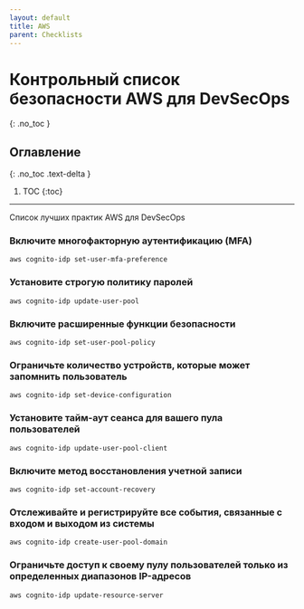 ```yaml
---
layout: default
title: AWS
parent: Checklists
---
```


# Контрольный список безопасности AWS для DevSecOps
{: .no_toc }

## Оглавление
{: .no_toc .text-delta }

1. TOC
{:toc}

---

<span class="d-inline-block p-2 mr-1 v-align-middle bg-green-000"></span>Список лучших практик AWS для DevSecOps




### Включите многофакторную аутентификацию (MFA)

```
aws cognito-idp set-user-mfa-preference
```


### Установите строгую политику паролей

```
aws cognito-idp update-user-pool
```

### Включите расширенные функции безопасности      

```
aws cognito-idp set-user-pool-policy
```


### Ограничьте количество устройств, которые может запомнить пользователь 

```
aws cognito-idp set-device-configuration
```

### Установите тайм-аут сеанса для вашего пула пользователей    

```
aws cognito-idp update-user-pool-client
```

### Включите метод восстановления учетной записи 

```
aws cognito-idp set-account-recovery
```

### Отслеживайте и регистрируйте все события, связанные с входом и выходом из системы 

```
aws cognito-idp create-user-pool-domain
```

### Ограничьте доступ к своему пулу пользователей только из определенных диапазонов IP-адресов

```
aws cognito-idp update-resource-server
```
